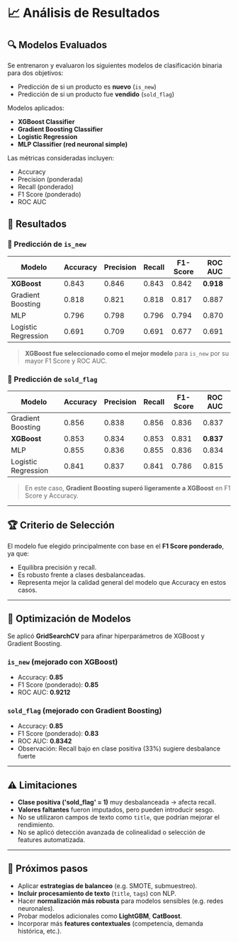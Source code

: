 # 📈 Análisis de Resultados

## 🔍 Modelos Evaluados

Se entrenaron y evaluaron los siguientes modelos de clasificación binaria para dos objetivos:

- Predicción de si un producto es **nuevo** (`is_new`)
- Predicción de si un producto fue **vendido** (`sold_flag`)

Modelos aplicados:

- **XGBoost Classifier**
- **Gradient Boosting Classifier**
- **Logistic Regression**
- **MLP Classifier (red neuronal simple)**

Las métricas consideradas incluyen:

- Accuracy
- Precision (ponderada)
- Recall (ponderado)
- F1 Score (ponderado)
- ROC AUC

## 🧠 Resultados

### 📌 Predicción de `is_new`

| Modelo              | Accuracy | Precision | Recall | F1-Score | ROC AUC |
|---------------------|----------|-----------|--------|----------|---------|
| **XGBoost**          | 0.843    | 0.846     | 0.843  | 0.842    | **0.918** |
| Gradient Boosting   | 0.818    | 0.821     | 0.818  | 0.817    | 0.887   |
| MLP                 | 0.796    | 0.798     | 0.796  | 0.794    | 0.870   |
| Logistic Regression | 0.691    | 0.709     | 0.691  | 0.677    | 0.691   |

> **XGBoost fue seleccionado como el mejor modelo** para `is_new` por su mayor F1 Score y ROC AUC.

### 📌 Predicción de `sold_flag`

| Modelo              | Accuracy | Precision | Recall | F1-Score | ROC AUC |
|---------------------|----------|-----------|--------|----------|---------|
| Gradient Boosting   | 0.856    | 0.838     | 0.856  | 0.836    | 0.837   |
| **XGBoost**          | 0.853    | 0.834     | 0.853  | 0.831    | **0.837** |
| MLP                 | 0.855    | 0.836     | 0.855  | 0.836    | 0.834   |
| Logistic Regression | 0.841    | 0.837     | 0.841  | 0.786    | 0.815   |

> En este caso, **Gradient Boosting superó ligeramente a XGBoost** en F1 Score y Accuracy.

---

## 🏆 Criterio de Selección

El modelo fue elegido principalmente con base en el **F1 Score ponderado**, ya que:
- Equilibra precisión y recall.
- Es robusto frente a clases desbalanceadas.
- Representa mejor la calidad general del modelo que Accuracy en estos casos.

---

## 🚀 Optimización de Modelos

Se aplicó **GridSearchCV** para afinar hiperparámetros de XGBoost y Gradient Boosting.

### `is_new` (mejorado con XGBoost)
- Accuracy: **0.85**
- F1 Score (ponderado): **0.85**
- ROC AUC: **0.9212**

### `sold_flag` (mejorado con Gradient Boosting)
- Accuracy: **0.85**
- F1 Score (ponderado): **0.83**
- ROC AUC: **0.8342**
- Observación: Recall bajo en clase positiva (33%) sugiere desbalance fuerte

---

## ⚠️ Limitaciones

- **Clase positiva ('sold_flag' = 1)** muy desbalanceada → afecta recall.
- **Valores faltantes** fueron imputados, pero pueden introducir sesgo.
- No se utilizaron campos de texto como `title`, que podrían mejorar el rendimiento.
- No se aplicó detección avanzada de colinealidad o selección de features automatizada.

---

## 📌 Próximos pasos

- Aplicar **estrategias de balanceo** (e.g. SMOTE, submuestreo).
- **Incluir procesamiento de texto** (`title`, `tags`) con NLP.
- Hacer **normalización más robusta** para modelos sensibles (e.g. redes neuronales).
- Probar modelos adicionales como **LightGBM**, **CatBoost**.
- Incorporar más **features contextuales** (competencia, demanda histórica, etc.).

